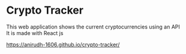 # Crypto Tracker
This web application shows the current cryptocurrencies using an API\
It is made with React js

https://anirudh-1606.github.io/crypto-tracker/

